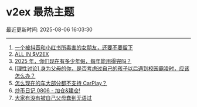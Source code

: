 # v2ex 最热主题

最近更新时间: 2025-08-06 16:03:30

--- 
1. [一个被抖音和小红书所毒害的女朋友，还要不要留下](https://www.v2ex.com/t/1150224) 
2. [ALL IN $V2EX](https://www.v2ex.com/t/1150240) 
3. [2025 年，你们现在有多少年假，每年能用得完吗？](https://www.v2ex.com/t/1150241) 
4. [[理性讨论] 身为父母的你，是否考虑过自己的孩子以后遇到校园霸凌时，应该怎么办？](https://www.v2ex.com/t/1150260) 
5. [怎么现在的车大部分都不支持 CarPlay？](https://www.v2ex.com/t/1150268) 
6. [炒币日记 0806 - 加仓&建仓!](https://www.v2ex.com/t/1150258) 
7. [大家有没有被自己父母蠢到无语过](https://www.v2ex.com/t/1150308) 
